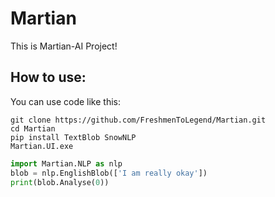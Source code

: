 # Martian
This is Martian-AI Project!  
## How to use:
You can use code like this:
```shell
git clone https://github.com/FreshmenToLegend/Martian.git
cd Martian
pip install TextBlob SnowNLP
Martian.UI.exe
```
```python  
import Martian.NLP as nlp  
blob = nlp.EnglishBlob(['I am really okay'])  
print(blob.Analyse(0))  
```
